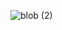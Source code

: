 












![blob (2)](https://github.com/samik1234/test123/assets/82882143/34dc11bf-d51b-4e10-b947-7b69e0ce3365)




































